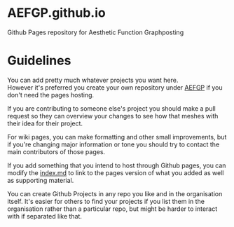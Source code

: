 # AEFGP.github.io
Github Pages repository for Aesthetic Function Graphposting

# Guidelines

You can add pretty much whatever projects you want here.  
However it's preferred you create your own repository under [AEFGP](https://github.com/AEFGP) if you don't need the pages hosting.

If you are contributing to someone else's project you should make a pull request so they can overview your changes to see how that meshes with their idea for their project.

For wiki pages, you can make formatting and other small improvements, but if you're changing major information or tone you should try to contact the main contributors of those pages.

If you add something that you intend to host through Github pages, you can modify the [index.md](https://github.com/AEFGP/AEFGP.github.io/blob/master/index.md) to link to the pages version of what you added as well as supporting material.

You can create Github Projects in any repo you like and in the organisation itself. It's easier for others to find your projects if you list them in the organisation rather than a particular repo, but might be harder to interact with if separated like that.
